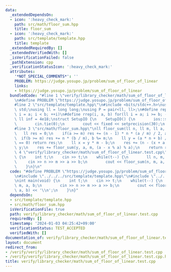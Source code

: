 ```yaml
---
data:
  _extendedDependsOn:
  - icon: ':heavy_check_mark:'
    path: src/math/floor_sum.hpp
    title: floor_sum
  - icon: ':heavy_check_mark:'
    path: src/template/template.hpp
    title: template
  _extendedRequiredBy: []
  _extendedVerifiedWith: []
  _isVerificationFailed: false
  _pathExtension: cpp
  _verificationStatusIcon: ':heavy_check_mark:'
  attributes:
    '*NOT_SPECIAL_COMMENTS*': ''
    PROBLEM: https://judge.yosupo.jp/problem/sum_of_floor_of_linear
    links:
    - https://judge.yosupo.jp/problem/sum_of_floor_of_linear
  bundledCode: "#line 1 \"verify/library_checker/math/sum_of_floor_of_linear.test.cpp\"\
    \n#define PROBLEM \"https://judge.yosupo.jp/problem/sum_of_floor_of_linear\"\n\
    #line 2 \"src/template/template.hpp\"\n#include <bits/stdc++.h>\nusing namespace\
    \ std;\nusing ll = long long;\nusing P = pair<ll, ll>;\n#define rep(i, a, b) for(ll\
    \ i = a; i < b; ++i)\n#define rrep(i, a, b) for(ll i = a; i >= b; --i)\nconstexpr\
    \ ll inf = 4e18;\nstruct SetupIO {\n    SetupIO() {\n        ios::sync_with_stdio(0);\n\
    \        cin.tie(0);\n        cout << fixed << setprecision(30);\n    }\n} setup_io;\n\
    #line 3 \"src/math/floor_sum.hpp\"\nll floor_sum(ll n, ll m, ll a, ll b) {\n \
    \   ll res = 0;\n    if(a >= m) res += (n - 1) * n * (a / m) / 2, a %= m;\n  \
    \  if(b >= m) res += n * (b / m), b %= m;\n    ll y = (a * n + b) / m;\n    if(y\
    \ == 0) return res;\n    ll x = y * m - b;\n    res += (n - (x + a - 1) / a) *\
    \ y;\n    res += floor_sum(y, a, m, (a - x % a) % a);\n    return res;\n}\n#line\
    \ 4 \"verify/library_checker/math/sum_of_floor_of_linear.test.cpp\"\nint main(void)\
    \ {\n    int t;\n    cin >> t;\n    while(t--) {\n        ll n, m, a, b;\n   \
    \     cin >> n >> m >> a >> b;\n        cout << floor_sum(n, m, a, b) << '\\n';\n\
    \    }\n}\n"
  code: "#define PROBLEM \"https://judge.yosupo.jp/problem/sum_of_floor_of_linear\"\
    \n#include \"../../../src/template/template.hpp\"\n#include \"../../../src/math/floor_sum.hpp\"\
    \nint main(void) {\n    int t;\n    cin >> t;\n    while(t--) {\n        ll n,\
    \ m, a, b;\n        cin >> n >> m >> a >> b;\n        cout << floor_sum(n, m,\
    \ a, b) << '\\n';\n    }\n}"
  dependsOn:
  - src/template/template.hpp
  - src/math/floor_sum.hpp
  isVerificationFile: true
  path: verify/library_checker/math/sum_of_floor_of_linear.test.cpp
  requiredBy: []
  timestamp: '2024-01-03 04:25:42+09:00'
  verificationStatus: TEST_ACCEPTED
  verifiedWith: []
documentation_of: verify/library_checker/math/sum_of_floor_of_linear.test.cpp
layout: document
redirect_from:
- /verify/verify/library_checker/math/sum_of_floor_of_linear.test.cpp
- /verify/verify/library_checker/math/sum_of_floor_of_linear.test.cpp.html
title: verify/library_checker/math/sum_of_floor_of_linear.test.cpp
---
```

